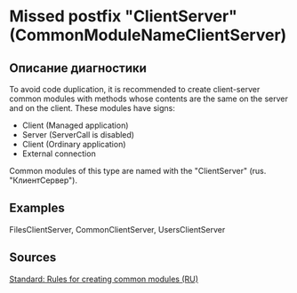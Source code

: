 # Missed postfix "ClientServer" (CommonModuleNameClientServer)

<!-- Блоки выше заполняются автоматически, не трогать -->
## Описание диагностики
<!-- Описание диагностики заполняется вручную. Необходимо понятным языком описать смысл и схему работу -->

To avoid code duplication, it is recommended to create client-server common modules with methods whose contents are the same on the server and on the client. These modules have signs:

* Client (Managed application)
* Server (ServerCall is disabled)
* Client (Ordinary application)
* External connection

Common modules of this type are named with the "ClientServer" (rus. "КлиентСервер").

## Examples
<!-- В данном разделе приводятся примеры, на которые диагностика срабатывает, а также можно привести пример, как можно исправить ситуацию -->

FilesClientServer, CommonClientServer, UsersClientServer

## Sources
<!-- Необходимо указывать ссылки на все источники, из которых почерпнута информация для создания диагностики -->


[Standard: Rules for creating common modules (RU)](https://its.1c.ru/db/v8std#content:469:hdoc:2.4)
